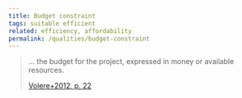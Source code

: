 ```yaml
---
title: Budget constraint
tags: suitable efficient
related: efficiency, affordability
permalink: /qualities/budget-constraint
---
```


>... the budget for the project, expressed in money or available resources.
>
>[Volere+2012, p. 22](/references/#volere)




